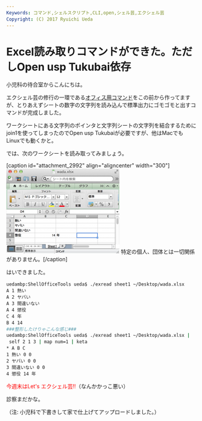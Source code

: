 ```yaml
---
Keywords: コマンド,シェルスクリプト,CLI,open,シェル芸,エクシェル芸
Copyright: (C) 2017 Ryuichi Ueda
---
```


# Excel読み取りコマンドができた。ただしOpen usp Tukubai依存
小児科の待合室からこんにちは。

エクシェル芸の修行の一環である<a href="https://github.com/usp-engineers-community/Open-usp-Tukubai">オフィス用コマンド</a>をこの前から作ってますが、とりあえずシートの数字の文字列を読み込んで標準出力にゴモゴモと出すコマンドが完成しました。

<!--more-->


ワークシートにある文字列のポインタと文字列シートの文字列を結合するためにjoin1を使ってしまったのでOpen usp Tukubaiが必要ですが、他はMacでもLinuxでも動くかと。

では、次のワークシートを読み取ってみましょう。

[caption id="attachment_2992" align="aligncenter" width="300"]<a href="スクリーンショット-2014-04-25-17.59.24.png"><img src="スクリーンショット-2014-04-25-17.59.24-300x225.png" alt="特定の個人、団体とは一切関係がありません。" width="300" height="225" class="size-medium wp-image-2992" /></a> 特定の個人、団体とは一切関係がありません。[/caption]

はいできました。

```bash
uedambp:ShellOfficeTools ueda$ ./exread sheet1 ~/Desktop/wada.xlsx 
A 1 熱い
A 2 ヤバい
A 3 間違いない
A 4 懲役
C 4 年
B 4 14
###整形したけりゃこんな感じ###
uedambp:ShellOfficeTools ueda$ ./exread sheet1 ~/Desktop/wada.xlsx |
 self 2 1 3 | map num=1 | keta
* A B C
1 熱い 0 0
2 ヤバい 0 0
3 間違いない 0 0
4 懲役 14 年
```

<span style="color:red">今週末はLet's エクシェル芸!!</span>（なんかかっこ悪い）


診察まだかな。

（注: 小児科で下書きして家で仕上げてアップロードしました。）
